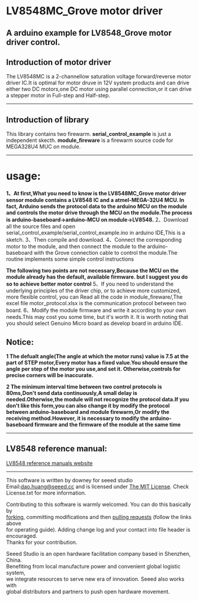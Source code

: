 LV8548MC_Grove motor driver
=================================================

A arduino example for LV8548_Grove motor driver control.  
------------------------------------------------------------------  

Introduction of motor driver  
----------------------  
The LV8548MC is a 2-channellow saturation voltage forward/reverse motor driver IC.It is optimal for motor druve in 12V system products and can drive either two DC motors,one DC motor using parallel connection,or it can drive a stepper motor in Full-step and Half-step.  

***
Introduction of library
-----------------------
This library contains two firewarm.
**serial_control_example** is just a independent skecth.
**module_fireware** is a firewarm source code for MEGA328U4 MUC on module.
***

usage:
===========  
**1、At first,What you need to know is the LV8548MC_Grove motor driver sensor module contains a LV8548 IC and a atmel-MEGA-32U4 MCU.  In fact, Arduino sends the protocol data to the arduino MCU on the module and controls the motor drive through the MCU on the module.The process is arduino-baseboard->arduino-MCU on module->LV8548.**
2、Download all the source files and open serial_control_example/serial_control_example.ino in arduino IDE,This is a sketch.
3、Then compile and download.
4、Connect the corresponding motor to the module, and then connect the module to the arduino-baseboard with the Grove connection cable to control the module.The routine implements some simple control instructions  

**The following two points are not necessary,Because the MCU on the module already has the default, available firmware. but I suggest you do so to achieve better motor control** 
5、If you need to understand the underlying principles of the driver chip, or to achieve more customized, more flexible control, you can Read all the code in module_fireware/,The excel file motor_protocol.xlsx is the communication protocol between two board.
6、Modify the module firmware and write it according to your own needs.This may cost you some time, but it's worth it. It is worth noting that you should select Genuino Micro board as develop board in arduino IDE.  

Notice:
--------------
**1  The defualt angle(The angle at which the motor runs) value is 7.5 at the part of STEP motor,Every motor has a fixed value.You should ensure the angle per step of the motor you use,and set it. Otherwise,controls for precise corners will be inaccurate.**  

**2  The minimum interval time between two control protocols is 80ms,Don't send data continuously,A small delay is needed.Otherwise,the module will not recognize the protocol data.If you don't like this form,you can also change it by modify the protocol between arduino-baseboard and module firewarm,Or modify the receiving method.However, it is necessary to modify the arduino-baseboard firmware and the firmware of the module at the same time**

***
LV8548 reference manual:
------------------------
[LV8548 reference manuals website](http://www.onsemi.cn/PowerSolutions/evalBoard.do?id=LV8548MCSLDGEVK)




***
This software is written by downey  for seeed studio<br>
Email:dao.huang@seeed.cc
and is licensed under [The MIT License](http://opensource.org/licenses/mit-license.php). Check License.txt for more information.<br>

Contributing to this software is warmly welcomed. You can do this basically by<br>
[forking](https://help.github.com/articles/fork-a-repo), committing modifications and then [pulling requests](https://help.github.com/articles/using-pull-requests) (follow the links above<br>
for operating guide). Adding change log and your contact into file header is encouraged.<br>
Thanks for your contribution.

Seeed Studio is an open hardware facilitation company based in Shenzhen, China. <br>
Benefiting from local manufacture power and convenient global logistic system, <br>
we integrate resources to serve new era of innovation. Seeed also works with <br>
global distributors and partners to push open hardware movement.<br>
